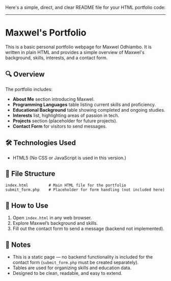 Here's a simple, direct, and clear README file for your HTML portfolio code:

---

# Maxwel's Portfolio

This is a basic personal portfolio webpage for Maxwel Odhiambo. It is written in plain HTML and provides a simple overview of Maxwel's background, skills, interests, and a contact form.

## 🔍 Overview

The portfolio includes:

* **About Me** section introducing Maxwel.
* **Programming Languages** table listing current skills and proficiency.
* **Educational Background** table showing completed and ongoing studies.
* **Interests** list, highlighting areas of passion in tech.
* **Projects** section (placeholder for future projects).
* **Contact Form** for visitors to send messages.

## 🛠 Technologies Used

* HTML5
  (No CSS or JavaScript is used in this version.)

## 📂 File Structure

```
index.html         # Main HTML file for the portfolio
submit_form.php    # Placeholder for form handling (not included here)
```

## 🚀 How to Use

1. Open `index.html` in any web browser.
2. Explore Maxwel’s background and skills.
3. Fill out the contact form to send a message (backend not implemented).

## 📌 Notes

* This is a static page — no backend functionality is included for the contact form (`submit_form.php` must be created separately).
* Tables are used for organizing skills and education data.
* Designed to be clean, readable, and easy to extend.
